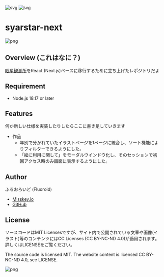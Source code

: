 ![svg](https://img.shields.io/badge/-Next.js-333.svg?logo=next.js&style=flat)
![svg](https://img.shields.io/badge/license-MIT-blue.svg)

# syarstar-next

![png](https://syarstar.net/img/logo.png)

## Overview (これはなに？)

[眠星観測所](https://syarstar.net)をReact (Next.js)ベースに移行するために立ち上げたレポジトリだよ

## Requirement

- Node.js 18.17 or later

## Features

何か新しい仕様を実装したりしたらここに書き足していきます

- 作品
  - 年別で分かれていたイラストページを1ページに統合し、ソート機能によりフィルターできるようにした。
  - 「絵に利用に関して」をモーダルウインドウ化し、そのセッションで初回アクセス時のみ画面に表示するようにした。

## Author

ふるおろいど (Fluoroid)

- [Misskey.io](https://misskey.io/@Fluoroid)
- [GitHub](https://github.com/fluoroid)

## License

ソースコードはMIT Licensesですが、サイト内で公開されている文章や画像(イラスト)等のコンテンツにはCC Licenses (CC BY-NC-ND 4.0)が適用されます。詳しくはLICENSEをご覧ください。

The source code is licensed MIT. The website content is licensed CC BY-NC-ND 4.0, see LICENSE.

![png](https://creativecommons.jp/wp-content/uploads/2015/04/by-nc-nd.png?w=300)
